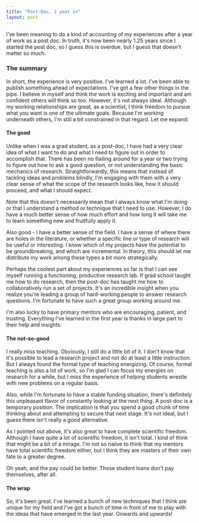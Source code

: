 ```yaml
---
title: "Post-Doc, 1 year in"
layout: post
---
```


I've been meaning to do a kind of accounting of my experiences after a year of work as a post doc. In truth, it's now been nearly 1.25 years since I started the post doc, so I guess this is overdue, but I guess that doesn't matter so much. 

### The summary
In short, the experience is very positive. I've learned a lot. I've been able to publish something ahead of expectations. I've got a few other things in the pipe. I believe in myself and think the work is exciting and important and am confident others will think so too. However, it's not always ideal. Although my working relationships are great, as a scientist, I think freedom to pursue what you want is one of the ultimate goals. Because I'm working underneath others, I'm still a bit constrained in that regard. Let me expand:

#### The good
Unlike when I was a grad student, as a post-doc, I have had a very clear idea of what I want to do and what I need to figure out in order to accomplish that. There has been no flailing around for a year or two trying to figure out how to ask a good question, or not understanding the basic mechanics of research. Straightforwardly, this means that instead of tackling ideas and problems blindly, I'm engaging with them with a very clear sense of what the scope of the research looks like, how it should proceed, and what I should expect.

Note that this doesn't necessarily mean that I always know what I'm doing or that I understand a method or technique that I need to use. However, I do have a much better sense of how much effort and how long it will take me to learn something new and fruitfully apply it.

Also good - I have a better sense of the field. I have a sense of where there are holes in the literature, or whether a specific line or type of research will be useful or interesting. I know which of my projects have the potential to be groundbreaking, and which are incremental. In theory, this should let me distribute my work among these types a bit more strategically.

Perhaps the coolest part about my experiences so far is that I can see myself running a functioning, productive research lab. If grad school taught me how to do research, then the post-doc has taught me how to collaboratively run a set of projects. It's an incredible insight when you realize you're leading a group of hard-working people to answer research questions. I'm fortunate to have such a great group working around me.

I'm also lucky to have primary mentors who are encouraging, patient, and trusting. Everything I've learned in the first year is thanks in large part to their help and insights.

#### The not-so-good
I really miss teaching. Obviously, I still do a little bit of it. I don't know that it's possible to lead a research project and not do at least a little instruction. But I always found the formal type of teaching energizing. Of course, formal teaching is also a lot of work, so I'm glad I can focus my energies on research for a while, but I miss the experience of helping students wrestle with new problems on a regular basis.

Also, while I'm fortunate to have a stable funding situation, there's definitely this unpleasant flavor of constantly looking at the next thing. A post-doc is a temporary position. The implication is that you spend a good chunk of time thinking about and attempting to secure that next stage. It's not ideal, but I guess there isn't really a good alternative.

As I pointed out above, it's also great to have complete scientific freedom. Although I have quite a lot of scientific freedom, it isn't total. I kind of think that might be a bit of a mirage. I'm not so naiive to think that my mentors have total scientific freedom either, but I think they are masters of their own fate to a greater degree.

Oh yeah, and the pay could be better. Those student loans don't pay themselves, after all.

#### The wrap
So, it's been great. I've learned a bunch of new techniques that I think are unique for my field and I've got a bunch of time in front of me to play with the ideas that have emerged in the last year. Onwards and upwards!

